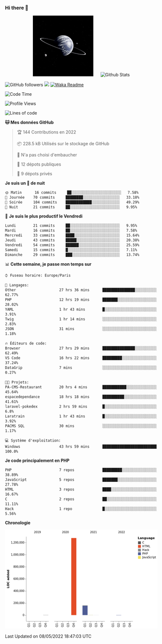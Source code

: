 ### Hi there 👋

<p align="center">
  <img src="https://github.com/Loviflo/Loviflo/blob/main/img/portrait.jpg" alt="Loviflo" height="200" style="margin-right: 20px"/>
  <img src="https://github-readme-stats.vercel.app/api?username=Loviflo&show_icons=true&theme=graywhite" alt="Github Stats" />
</p>

![GitHub followers](https://img.shields.io/github/followers/Loviflo?label=Follow&style=social)
![](https://visitor-badge.glitch.me/badge?page_id=Loviflo.Loviflo)
[![Waka Readme](https://github.com/Loviflo/Loviflo/actions/workflows/update-stats.yml/badge.svg)](https://github.com/Loviflo/Loviflo/actions/workflows/update-stats.yml)

<!--START_SECTION:waka-->
![Code Time](http://img.shields.io/badge/Code%20Time-0-blue)

![Profile Views](http://img.shields.io/badge/Vues%20du%20profil-20-blue)

![Lines of code](https://img.shields.io/badge/Depuis%20Hello%20World%2C%20j%27ai%20%C3%A9crit-1%20Million%20Lignes%20de%20code-blue)

**🐱 Mes données GitHub** 

> 🏆 144 Contributions en 2022
 > 
> 📦 228.5 kB Utilisés sur le stockage de GitHub 
 > 
> 🚫 N'a pas choisi d'embaucher
 > 
> 📜 12 dépots publiques 
 > 
> 🔑 9 dépots privés  
 > 
**Je suis un 🦉 de nuit** 

```text
🌞 Matin      16 commits     ██░░░░░░░░░░░░░░░░░░░░░░░   7.58% 
🌆 Journée    70 commits     ████████░░░░░░░░░░░░░░░░░   33.18% 
🌃 Soirée     104 commits    ████████████░░░░░░░░░░░░░   49.29% 
🌙 Nuit       21 commits     ██░░░░░░░░░░░░░░░░░░░░░░░   9.95%

```
📅 **Je suis le plus productif le Vendredi** 

```text
Lundi        21 commits     ██░░░░░░░░░░░░░░░░░░░░░░░   9.95% 
Mardi        16 commits     ██░░░░░░░░░░░░░░░░░░░░░░░   7.58% 
Mercredi     33 commits     ████░░░░░░░░░░░░░░░░░░░░░   15.64% 
Jeudi        43 commits     █████░░░░░░░░░░░░░░░░░░░░   20.38% 
Vendredi     54 commits     ██████░░░░░░░░░░░░░░░░░░░   25.59% 
Samedi       15 commits     █░░░░░░░░░░░░░░░░░░░░░░░░   7.11% 
Dimanche     29 commits     ███░░░░░░░░░░░░░░░░░░░░░░   13.74%

```


📊 **Cette semaine, je passe mon temps sur** 

```text
⌚︎ Fuseau horaire: Europe/Paris

💬 Langages: 
Other                    27 hrs 36 mins      ███████████████░░░░░░░░░░   62.77% 
PHP                      12 hrs 19 mins      ███████░░░░░░░░░░░░░░░░░░   28.02% 
YAML                     1 hr 43 mins        █░░░░░░░░░░░░░░░░░░░░░░░░   3.91% 
Twig                     1 hr 14 mins        ░░░░░░░░░░░░░░░░░░░░░░░░░   2.83% 
JSON                     31 mins             ░░░░░░░░░░░░░░░░░░░░░░░░░   1.18%

🔥 Éditeurs de code: 
Browser                  27 hrs 29 mins      ███████████████░░░░░░░░░░   62.49% 
VS Code                  16 hrs 22 mins      █████████░░░░░░░░░░░░░░░░   37.24% 
DataGrip                 7 mins              ░░░░░░░░░░░░░░░░░░░░░░░░░   0.27%

🐱‍💻 Projets: 
PA-CMS-Restaurant        20 hrs 4 mins       ███████████░░░░░░░░░░░░░░   45.64% 
espacedependance         18 hrs 18 mins      ██████████░░░░░░░░░░░░░░░   41.61% 
laravel-pokedex          2 hrs 59 mins       █░░░░░░░░░░░░░░░░░░░░░░░░   6.8% 
Laratrain                1 hr 43 mins        █░░░░░░░░░░░░░░░░░░░░░░░░   3.92% 
PACMS SQL                30 mins             ░░░░░░░░░░░░░░░░░░░░░░░░░   1.17%

💻 Système d'exploitation: 
Windows                  43 hrs 59 mins      █████████████████████████   100.0%

```

**Je code principalement en PHP** 

```text
PHP                      7 repos             █████████░░░░░░░░░░░░░░░░   38.89% 
JavaScript               5 repos             ███████░░░░░░░░░░░░░░░░░░   27.78% 
HTML                     3 repos             ████░░░░░░░░░░░░░░░░░░░░░   16.67% 
C                        2 repos             ██░░░░░░░░░░░░░░░░░░░░░░░   11.11% 
Hack                     1 repo              █░░░░░░░░░░░░░░░░░░░░░░░░   5.56%

```


**Chronologie**

![Chart not found](https://raw.githubusercontent.com/Loviflo/Loviflo/main/charts/bar_graph.png) 


 Last Updated on 08/05/2022 18:47:03 UTC
<!--END_SECTION:waka-->
